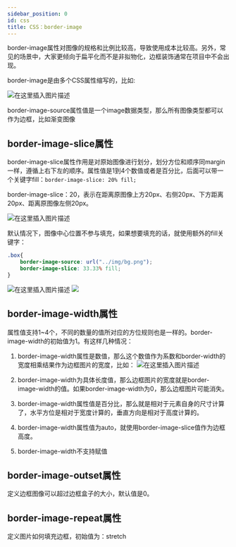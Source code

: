 ```yaml
---
sidebar_position: 0
id: css
title: CSS：border-image
---
```


border-image属性对图像的规格和比例比较高，导致使用成本比较高。另外，常见的场景中，大家更倾向于扁平化而不是非拟物化，边框装饰通常在项目中不会出现。

border-image是由多个CSS属性缩写的，比如:

![在这里插入图片描述](https://img-blog.csdnimg.cn/cb4bd8a7c0764cde8cd6e2a6418db54e.png)

border-image-source属性值是一个image数据类型，那么所有图像类型都可以作为边框，比如渐变图像

## border-image-slice属性

border-image-slice属性作用是对原始图像进行划分，划分方位和顺序同margin一样，遵循上右下左的顺序。属性值是1到4个数值或者是百分比，后面可以带一个关键字fill：`border-image-slice: 20% fill;`

border-image-slice：20，表示在距离原图像上方20px、右侧20px、下方距离20px、距离原图像左侧20px。

![在这里插入图片描述](https://img-blog.csdnimg.cn/9c7e41f057a0402daff6689037352a9a.png)

默认情况下，图像中心位置不参与填充，如果想要填充的话，就使用额外的fill关键字：

```css
.box{
	border-image-source: url("../img/bg.png");
	border-image-slice: 33.33% fill;
}
```

![在这里插入图片描述](https://img-blog.csdnimg.cn/621b72d4c4554ae18af86967b92e6e6e.png)
![](https://img-blog.csdnimg.cn/244c874c190c4ad3920ce140eb5f2471.png)

## border-image-width属性

属性值支持1~4个，不同的数量的值所对应的方位规则也是一样的。border-image-width的初始值为1。有这样几种情况：

1. border-image-width属性是数值，那么这个数值作为系数和border-width的宽度相乘结果作为边框图片的宽度，比如：
![在这里插入图片描述](https://img-blog.csdnimg.cn/bf0614f3da8747289022a86423f053ce.png)

2. border-image-width为具体长度值，那么边框图片的宽度就是border-image-width的值。如果border-image-width为0，那么边框图片可能消失。

3. border-image-width属性值是百分比，那么就是相对于元素自身的尺寸计算了，水平方位是相对于宽度计算的，垂直方向是相对于高度计算的。

4. border-image-width属性值为auto，就使用border-image-slice值作为边框高度。

5. border-image-width不支持赋值

## border-image-outset属性 
定义边框图像可以超过边框盒子的大小，默认值是0。

## border-image-repeat属性
定义图片如何填充边框，初始值为：stretch

